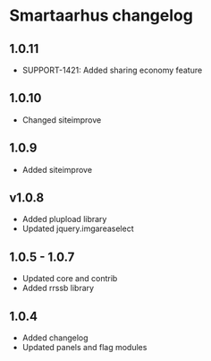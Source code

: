 # Smartaarhus changelog

## 1.0.11
* SUPPORT-1421: Added sharing economy feature

## 1.0.10
* Changed siteimprove

## 1.0.9
* Added siteimprove

## v1.0.8
* Added plupload library
* Updated jquery.imgareaselect

## 1.0.5 - 1.0.7
* Updated core and contrib
* Added rrssb library

## 1.0.4
* Added changelog
* Updated panels and flag modules
